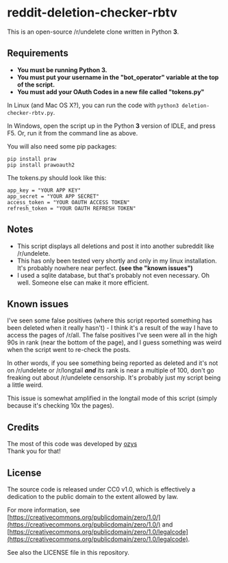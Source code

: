 reddit-deletion-checker-rbtv
=======================

This is an open-source /r/undelete clone written in Python **3**.

Requirements
------------

 - **You must be running Python 3.**
 - **You must put your username in the "bot_operator" variable at the top of the script.**
 - **You must add your OAuth Codes in a new file called "tokens.py"**

In Linux (and Mac OS X?), you can run the code with `python3 deletion-checker-rbtv.py`.

In Windows, open the script up in the Python **3** version of IDLE, and press F5. Or, run it from the command line as above.

You will also need some pip packages:  

    pip install praw
    pip install prawoauth2

The tokens.py should look like this:

    app_key = "YOUR APP KEY"
    app_secret = "YOUR APP SECRET"
    access_token = "YOUR OAUTH ACCESS TOKEN"
    refresh_token = "YOUR OAUTH REFRESH TOKEN"

Notes
-----

 - This script displays all deletions and post it into another subreddit like /r/undelete.
 - This has only been tested very shortly and only in my linux installation. It's probably nowhere near perfect. **(see the "known issues")**
 - I used a sqlite database, but that's probably not even necessary. Oh well. Someone else can make it more efficient.

Known issues
------------

I've seen some false positives (where this script reported something has been deleted when it really hasn't) - I think it's a result of the way I have to access the pages of /r/all. The false positives I've seen were all in the high 90s in rank (near the bottom of the page), and I guess something was weird when the script went to re-check the posts.

In other words, if you see something being reported as deleted and it's not on /r/undelete or /r/longtail ***and*** its rank is near a multiple of 100, don't go freaking out about /r/undelete censorship. It's probably just my script being a little weird.

This issue is somewhat amplified in the longtail mode of this script (simply because it's checking 10x the pages).

Credits
-----

The most of this code was developed by [ozys](https://github.com/ozys/reddit-deletion-checker)  
Thank you for that!

License
-------

The source code is released under CC0 v1.0, which is effectively a dedication to the public domain to the extent allowed by law.

For more information, see [https://creativecommons.org/publicdomain/zero/1.0/](https://creativecommons.org/publicdomain/zero/1.0/) and [https://creativecommons.org/publicdomain/zero/1.0/legalcode](https://creativecommons.org/publicdomain/zero/1.0/legalcode).

See also the LICENSE file in this repository.
